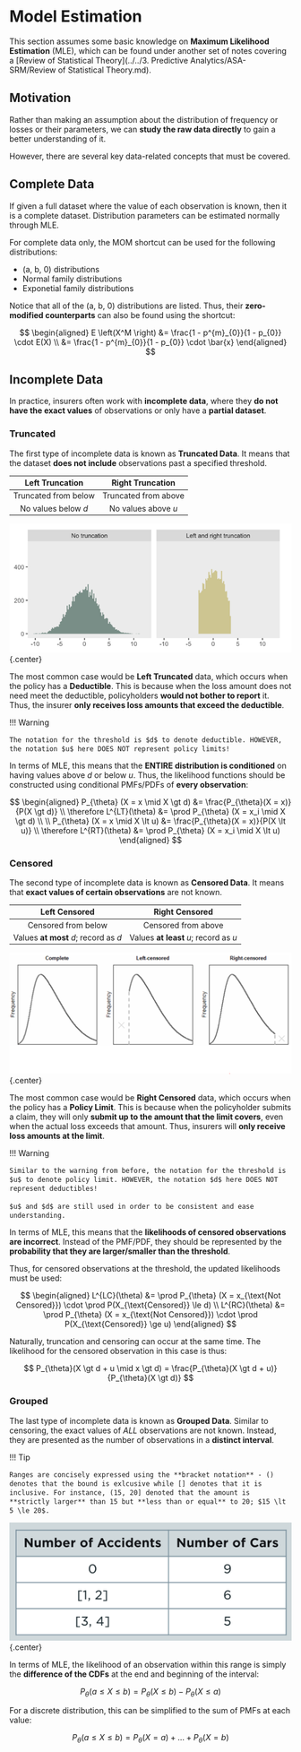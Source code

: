 # **Model Estimation**

This section assumes some basic knowledge on **Maximum Likelihood Estimation** (MLE), which can be found under another set of notes covering a [Review of Statistical Theory](../../3. Predictive Analytics/ASA-SRM/Review of Statistical Theory.md).

## **Motivation**

Rather than making an assumption about the distribution of frequency or losses or their parameters, we can **study the raw data directly** to gain a better understanding of it.

However, there are several key data-related concepts that must be covered.

## **Complete Data**

If given a full dataset where the value of each observation is known, then it is a complete dataset. Distribution parameters can be estimated normally through MLE.

For complete data only, the MOM shortcut can be used for the following distributions:

* (a, b, 0) distributions
* Normal family distributions
* Exponetial family distributions

Notice that all of the (a, b, 0) distributions are listed. Thus, their **zero-modified counterparts** can also be found using the shortcut:

$$
\begin{aligned}
    E \left(X^M \right)
    &= \frac{1 - p^{m}_{0}}{1 - p_{0}} \cdot E(X) \\
    &= \frac{1 - p^{m}_{0}}{1 - p_{0}} \cdot \bar{x}
\end{aligned}
$$

## **Incomplete Data**

In practice, insurers often work with **incomplete data**, where they **do not have the exact values** of observations or only have a **partial dataset**.

### **Truncated**

The first type of incomplete data is known as **Truncated Data**. It means that the dataset **does not include** observations past a specified threshold.

<center>

| Left Truncation | Right Truncation |
| :-: | :-: |
| Truncated from below | Truncated from above |
| No values below $d$ | No values above $u$ |

</center>

<!-- Obtained from R-Bloggers -->
![Truncation](Assets/8.%20Model%20Estimation.md/Truncated%20Data.png){.center}

The most common case would be **Left Truncated** data, which occurs when the policy has a **Deductible**. This is because when the loss amount does not need meet the deductible, policyholders **would not bother to report** it. Thus, the insurer **only receives loss amounts that exceed the deductible**.

!!! Warning

    The notation for the threshold is $d$ to denote deductible. HOWEVER, the notation $u$ here DOES NOT represent policy limits!

In terms of MLE, this means that the **ENTIRE distribution is conditioned** on having values above $d$ or below $u$. Thus, the likelihood functions should be constructed using conditional PMFs/PDFs of **every observation**:

$$
\begin{aligned}
    P_{\theta} (X = x \mid X \gt d) &= \frac{P_{\theta}(X = x)}{P(X \gt d)}
    \\ \therefore L^{LT}(\theta) &= \prod P_{\theta} (X = x_i \mid X \gt d) \\
    \\
    P_{\theta} (X = x \mid X \lt u) &= \frac{P_{\theta}(X = x)}{P(X \lt u)}
    \\ \therefore L^{RT}(\theta) &= \prod P_{\theta} (X = x_i \mid X \lt u)
\end{aligned}
$$

<!--
Most likely, **claims data will be provided** and will be used for the MLE of the loss distribution. Thus, in order to convert claim payments into losses, remember to **add back the deductibles**.
-->

### **Censored**

The second type of incomplete data is known as **Censored Data**. It means that **exact values of certain observations** are not known.

<center>

| Left Censored | Right Censored |
| :-: | :-: |
| Censored from below | Censored from above |
| Values **at most** $d$; record as $d$ | Values **at least** $u$; record as $u$ |

</center>

<!-- Obtained from Psychoneuroendocrinology Volume 129, July 2021, 105274 -->
![Censored Data](Assets/8.%20Model%20Estimation.md/Censored%20Data.png){.center}

The most common case would be **Right Censored** data, which occurs when the policy has a **Policy Limit**. This is because when the policyholder submits a claim, they will only **submit up to the amount that the limit covers**, even when the actual loss exceeds that amount. Thus, insurers will **only receive loss amounts at the limit**.

!!! Warning

    Similar to the warning from before, the notation for the threshold is $u$ to denote policy limit. HOWEVER, the notation $d$ here DOES NOT represent deductibles!

    $u$ and $d$ are still used in order to be consistent and ease understanding.

In terms of MLE, this means that the **likelihoods of censored observations are incorrect**. Instead of the PMF/PDF, they should be represented by the **probability that they are larger/smaller than the threshold**.

Thus, for censored observations at the threshold, the updated likelihoods must be used:

$$
\begin{aligned}
    L^{LC}(\theta) &= \prod P_{\theta} (X = x_{\text{Not Censored}}) \cdot \prod P(X_{\text{Censored}} \le d) \\
    L^{RC}(\theta) &= \prod P_{\theta} (X = x_{\text{Not Censored}}) \cdot \prod P(X_{\text{Censored}} \ge u)
\end{aligned}
$$

Naturally, truncation and censoring can occur at the same time. The likelihood for the censored observation in this case is thus:

$$
    P_{\theta}(X \gt d + u \mid x \gt d) = \frac{P_{\theta}(X \gt d + u)}{P_{\theta}(X \gt d)}
$$

### **Grouped**

The last type of incomplete data is known as **Grouped Data**. Similar to censoring, the exact values of *ALL* observations are not known. Instead, they are presented as the number of observations in a **distinct interval**.

!!! Tip

    Ranges are concisely expressed using the **bracket notation** - () denotes that the bound is exlcusive while [] denotes that it is inclusive. For instance, (15, 20] denoted that the amount is **strictly larger** than 15 but **less than or equal** to 20; $15 \lt 5 \le 20$.

<!-- Obtained from Coaching Actuaries -->
![Grouped Data](Assets/8.%20Model%20Estimation.md/Grouped%20Data.png){.center}

In terms of MLE, the likelihood of an observation within this range is simply the **difference of the CDFs** at the end and beginning of the interval:

$$
    P_{\theta}(a \le X \le b) = P_{\theta}(X \le b) - P_{\theta}(X \le a)
$$

For a discrete distribution, this can be simplified to the sum of PMFs at each value:

$$
    P_{\theta}(a \le X \le b) = P_{\theta}(X = a) + \dots + P_{\theta}(X = b)
$$
